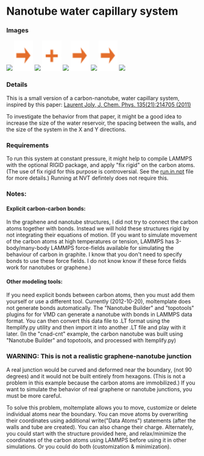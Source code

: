 Nanotube water capillary system
=============================

### Images

<img src="images/graphene_unit_cell.jpg" width=110> <img src="images/rightarrow.svg" height=80> <img src="images/nanotube+walls_side_nopbc_LR.jpg" width=140> <img src="images/plus.svg" height=80> <img src="images/water_side_nopbc_LR.jpg" width=140> <img src="images/rightarrow.svg" height=80> <img src="images/nanotube+walls+water_side_pbc_t=0ps_LR.jpg" height=170> <img src="images/rightarrow.svg" height=80> <img src="images/nanotube+walls+water_side_pbc_t=305ps_LR.jpg" height=170>

### Details

This is a small version of a carbon-nanotube, water capillary system, inspired by this paper:
[Laurent Joly, J. Chem. Phys. 135(21):214705 (2011)](https://doi.org/10.1063/1.3664622)

To investigate the behavior from that paper, it might be a good idea to increase the size of the water reservoir, the spacing between the walls, and the size of the system in the X and Y directions.

### Requirements
To run this system at constant pressure, it might help to compile LAMMPS with the optional RIGID package, and apply "fix rigid" on the carbon atoms. (The use of fix rigid for this purpose is controversial.  See the [run.in.npt](run.in.npt) file for more details.)  Running at NVT defintely does not require this.

### Notes:

#### Explicit carbon-carbon bonds:
In the graphene and nanotube structures, I did not try to connect the carbon atoms together with bonds.  Instead we will hold these structures rigid by not integrating their equations of motion.  (If you want to simulate movement of the carbon atoms at high temperatures or tension, LAMMPS has 3-body/many-body LAMMPS force-fields available for simulating the behaviour of carbon in graphite. I know that you don't need to specify bonds to use these force fields.  I do not know know if these force fields work for nanotubes or graphene.)

#### Other modeling tools:
If you need explicit bonds between carbon atoms, then you must add them yourself or use a different tool. Currently (2012-10-20), moltemplate does not generate bonds automatically.  The "Nanotube Builder" and "topotools" plugins for for VMD can generate a nanotube with bonds in LAMMPS data format.  You can then convert this data file to .LT format using the ltemplify.py utility and then import it into another .LT file and play with it later.  (In the "cnad-cnt" example, the carbon nanotube was built using "Nanotube Builder" and topotools, and processed with ltemplify.py)


### WARNING: This is not a realistic graphene-nanotube junction

A real junction would be curved and deformed near the boundary, (not 90 degrees) and it would not be built entirely from hexagons.  (This is not a problem in this example because the carbon atoms are immobilized.)  If you want to simulate the behavior of real graphene or nanotube junctions, you must be more careful.

To solve this problem, moltemplate allows you to move, customize or delete individual atoms near the boundary.  You can move atoms by overwriting their coordinates using additional write("Data Atoms") statements (after the walls and tube are created).  You can also change their charge.  Alternately, you could start with the structure provided here, and relax/minimize the coordinates of the carbon atoms using LAMMPS before using it in other simulations.  Or you could do both (customization & minimization).
